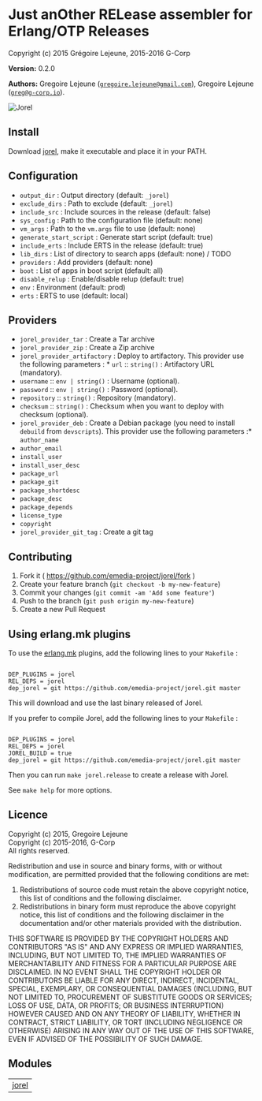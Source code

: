 

# Just anOther RELease assembler for Erlang/OTP Releases #

Copyright (c) 2015 Grégoire Lejeune, 2015-2016 G-Corp

__Version:__ 0.2.0

__Authors:__ Gregoire Lejeune ([`gregoire.lejeune@gmail.com`](mailto:gregoire.lejeune@gmail.com)), Gregoire Lejeune ([`greg@g-corp.io`](mailto:greg@g-corp.io)).

![Jorel](https://raw.githubusercontent.com/emedia-project/jorel/master/Jor-El.jpeg)


## Install ##

Download [jorel](https://github.com/emedia-project/jorel/wiki/jorel), make it executable and place it in your PATH.


## Configuration ##
* `output_dir` : Output directory (default: `_jorel`)
* `exclude_dirs` : Path to exclude (default: `_jorel`)
* `include_src` : Include sources in the release (default: false)
* `sys_config` : Path to the configuration file (default: none)
* `vm_args` : Path to the `vm.args` file to use (default: none)
* `generate_start_script` : Generate start script (default: true)
* `include_erts` : Include ERTS in the release (default: true)
* `lib_dirs` : List of directory to search apps (default: none) / TODO
* `providers` : Add providers (default: none)
* `boot` : List of apps in boot script (default: all)
* `disable_relup` : Enable/disable relup (default: true)
* `env` : Environment (default: prod)
* `erts` : ERTS to use (default: local)



## Providers ##
* `jorel_provider_tar` : Create a Tar archive
* `jorel_provider_zip` : Create a Zip archive
* `jorel_provider_artifactory` : Deploy to artifactory. This provider use the following parameters : * `url` :: `string()` : Artifactory URL (mandatory).
* `username` :: `env | string()` : Username (optional).
* `password` :: `env | string()` : Password (optional).
* `repository` :: `string()` : Repository (mandatory).
* `checksum` :: `string()` : Checksum when you want to deploy with checksum (optional).
* `jorel_provider_deb` : Create a Debian package (you need to install `debuild` from `devscripts`). This provider use the following parameters :* `author_name`
* `author_email`
* `install_user`
* `install_user_desc`
* `package_url`
* `package_git`
* `package_shortdesc`
* `package_desc`
* `package_depends`
* `license_type`
* `copyright`
* `jorel_provider_git_tag` : Create a git tag



## Contributing ##
1. Fork it ( https://github.com/emedia-project/jorel/fork )
1. Create your feature branch (`git checkout -b my-new-feature`)
1. Commit your changes (`git commit -am 'Add some feature'`)
1. Push to the branch (`git push origin my-new-feature`)
1. Create a new Pull Request



## Using erlang.mk plugins ##

To use the [erlang.mk](http://erlang.mk/) plugins, add the following lines to your `Makefile` :

```

DEP_PLUGINS = jorel
REL_DEPS = jorel
dep_jorel = git https://github.com/emedia-project/jorel.git master

```

This will download and use the last binary released of Jorel.

If you prefer to compile Jorel, add the following lines to your `Makefile` :

```

DEP_PLUGINS = jorel
REL_DEPS = jorel
JOREL_BUILD = true
dep_jorel = git https://github.com/emedia-project/jorel.git master

```

Then you can run `make jorel.release` to create a release with Jorel.

See `make help` for more options.


## Licence ##

Copyright (c) 2015, Gregoire Lejeune<br />
Copyright (c) 2015-2016, G-Corp<br />
All rights reserved.

Redistribution and use in source and binary forms, with or without modification, are permitted provided that the following conditions are met:

1. Redistributions of source code must retain the above copyright notice, this list of conditions and the following disclaimer.
1. Redistributions in binary form must reproduce the above copyright notice, this list of conditions and the following disclaimer in the documentation and/or other materials provided with the distribution.


THIS SOFTWARE IS PROVIDED BY THE COPYRIGHT HOLDERS AND CONTRIBUTORS "AS IS" AND ANY EXPRESS OR IMPLIED WARRANTIES, INCLUDING, BUT NOT LIMITED TO, THE IMPLIED WARRANTIES OF MERCHANTABILITY AND FITNESS FOR A PARTICULAR PURPOSE ARE DISCLAIMED. IN NO EVENT SHALL THE COPYRIGHT HOLDER OR CONTRIBUTORS BE LIABLE FOR ANY DIRECT, INDIRECT, INCIDENTAL, SPECIAL, EXEMPLARY, OR CONSEQUENTIAL DAMAGES (INCLUDING, BUT NOT LIMITED TO, PROCUREMENT OF SUBSTITUTE GOODS OR SERVICES; LOSS OF USE, DATA, OR PROFITS; OR BUSINESS INTERRUPTION) HOWEVER CAUSED AND ON ANY THEORY OF LIABILITY, WHETHER IN CONTRACT, STRICT LIABILITY, OR TORT (INCLUDING NEGLIGENCE OR OTHERWISE) ARISING IN ANY WAY OUT OF THE USE OF THIS SOFTWARE, EVEN IF ADVISED OF THE POSSIBILITY OF SUCH DAMAGE.



## Modules ##


<table width="100%" border="0" summary="list of modules">
<tr><td><a href="jorel.md" class="module">jorel</a></td></tr></table>

